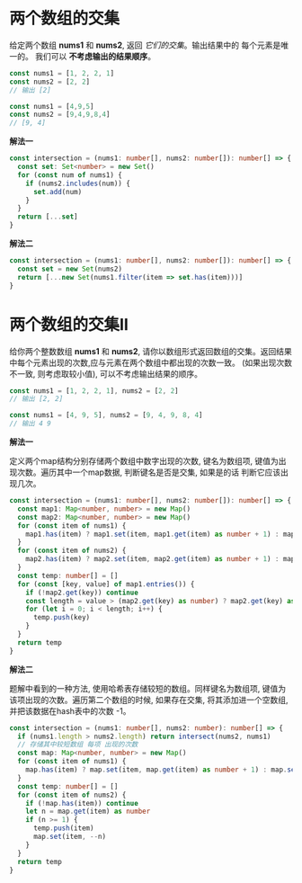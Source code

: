 # 两个数组的交集

  给定两个数组 **nums1** 和 **nums2**, 返回 *它们的交集*。输出结果中的 每个元素是唯一的。 我们可以 **不考虑输出的结果顺序**。

```js
const nums1 = [1, 2, 2, 1]
const nums2 = [2, 2]
// 输出 [2]

const nums1 = [4,9,5]
const nums2 = [9,4,9,8,4]
// [9, 4]
```

**解法一**

```ts
const intersection = (nums1: number[], nums2: number[]): number[] => {
  const set: Set<number> = new Set()
  for (const num of nums1) {
    if (nums2.includes(num)) {
      set.add(num)
    }
  }
  return [...set]
}
```

**解法二**

```ts
const intersection = (nums1: number[], nums2: number[]): number[] => {
  const set = new Set(nums2)
  return [...new Set(nums1.filter(item => set.has(item)))]
}
```

# 两个数组的交集II

  给你两个整数数组 **nums1** 和 **nums2**, 请你以数组形式返回数组的交集。返回结果中每个元素出现的次数,应与元素在两个数组中都出现的次数一致。
  (如果出现次数不一致, 则考虑取较小值), 可以不考虑输出结果的顺序。

```js
const nums1 = [1, 2, 2, 1], nums2 = [2, 2]
// 输出 [2, 2]

const nums1 = [4, 9, 5], nums2 = [9, 4, 9, 8, 4]
// 输出 4 9
```

**解法一**

  定义两个map结构分别存储两个数组中数字出现的次数, 键名为数组项, 键值为出现次数。遍历其中一个map数据, 判断键名是否是交集, 如果是的话 判断它应该出现几次。 

```ts
const intersection = (nums1: number[], nums2: number[]): number[] => {
  const map1: Map<number, number> = new Map()
  const map2: Map<number, number> = new Map()
  for (const item of nums1) {
    map1.has(item) ? map1.set(item, map1.get(item) as number + 1) : map1.set(item, 1)
  }
  for (const item of nums2) {
    map2.has(item) ? map2.set(item, map2.get(item) as number + 1) : map2.set(item, 1)
  }
  const temp: number[] = []
  for (const [key, value] of map1.entries()) {
    if (!map2.get(key)) continue
    const length = value > (map2.get(key) as number) ? map2.get(key) as number : value
    for (let i = 0; i < length; i++) {
      temp.push(key)
    }
  }
  return temp
}
```

**解法二**

  题解中看到的一种方法, 使用哈希表存储较短的数组。同样键名为数组项, 键值为该项出现的次数。遍历第二个数组的时候, 如果存在交集, 将其添加进一个空数组, 并把该数据在hash表中的次数 -1。

```ts
const intersection = (nums1: number[], nums2: number): number[] => {
  if (nums1.length > nums2.length) return intersect(nums2, nums1)
  // 存储其中较短数组 每项 出现的次数
  const map: Map<number, number> = new Map()
  for (const item of nums1) {
    map.has(item) ? map.set(item, map.get(item) as number + 1) : map.set(item, 1)
  }
  const temp: number[] = []
  for (const item of nums2) {
    if (!map.has(item)) continue
    let n = map.get(item) as number
    if (n >= 1) {
      temp.push(item)
      map.set(item, --n)
    }
  }
  return temp
}
```